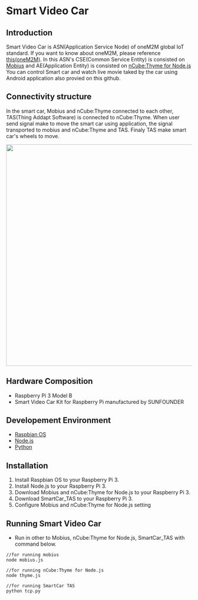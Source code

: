 # Smart Video Car
## Introduction
Smart Video Car is ASN(Application Service Node) of oneM2M global IoT standard.
If you want to know about oneM2M, please reference [this(oneM2M)](http://onem2m.org/technical/published-documents).
In this ASN's CSE(Common Service Entity) is consisted on [Mobius](http://developers.iotocean.org/archives/module/mobius) and AE(Application Entity) is consisted on [nCube:Thyme for Node.js](http://developers.iotocean.org/archives/module/ncube-thyme-nodejs)
You can control Smart car and watch live movie taked by the car using Android application also provied on this github.
 
## Connectivity structure
In the smart car, Mobius and nCube:Thyme connected to each other, TAS(Thing Addapt Software) is connected to nCube:Thyme.
When user send signal make to move the smart car using application, the signal transported to mobius and nCube:Thyme and TAS. Finaly TAS make smart car's wheels to move. 
<div align="center">
<img src="https://user-images.githubusercontent.com/23092171/28393281-e88342a8-6d20-11e7-93f2-0e8a4d9742b7.png" width="600"/>
</div>

## Hardware Composition
- Raspberry Pi 3 Model B
- Smart Video Car Kit for Raspberry Pi manufactured by SUNFOUNDER

## Developement Environment
- [Raspbian OS](https://www.raspberrypi.org/downloads/raspbian/)
- [Node.js](https://nodejs.org/ko/)
- [Python](https://www.python.org)

## Installation
1. Install Raspbian OS to your Raspberry Pi 3.
2. Install Node.js to your Raspberry Pi 3.
3. Download Mobius and nCube:Thyme for Node.js to your Raspberry Pi 3.
4. Download SmartCar_TAS to your Raspberry Pi 3.
5. Configure Mobius and nCube:Thyme for Node.js setting

## Running Smart Video Car
- Run in other to Mobius, nCube:Thyme for Node.js, SmartCar_TAS with command below.
```
//for running mobius
node mobius.js

//for running nCube:Thyme for Node.js
node thyme.js

//for running SmartCar TAS
python tcp.py
```
